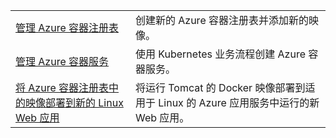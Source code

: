 |  |  |
|---------|---------|
| [管理 Azure 容器注册表][1] | 创建新的 Azure 容器注册表并添加新的映像。 | 
| [管理 Azure 容器服务][2] | 使用 Kubernetes 业务流程创建 Azure 容器服务。 | 
| [将 Azure 容器注册表中的映像部署到新的 Linux Web 应用][3] | 将运行 Tomcat 的 Docker 映像部署到适用于 Linux 的 Azure 应用服务中运行的新 Web 应用。 | 

[1]: https://azure.microsoft.com/resources/samples/acr-java-manage-azure-container-registry/
[2]: https://azure.microsoft.com/resources/samples/acs-java-manage-azure-container-service/
[3]: https://azure.microsoft.com/resources/samples/app-service-java-deploy-image-from-acr-to-linux/
